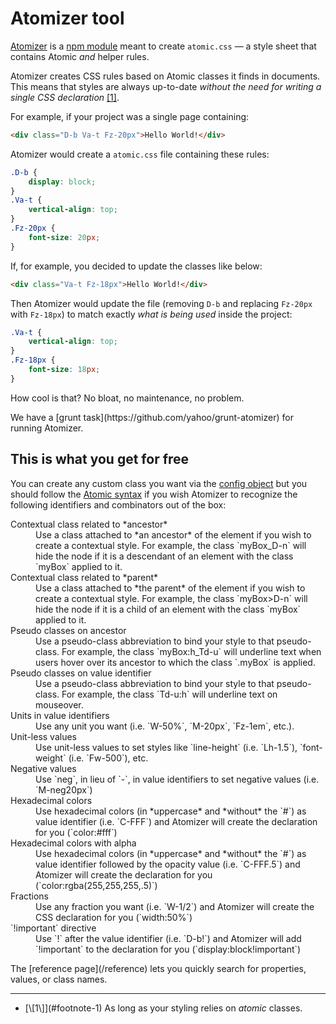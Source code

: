 # Atomizer tool

[Atomizer](https://github.com/yahoo/atomizer) is a [npm module](https://www.npmjs.com/package/atomizer) meant to create `atomic.css` &mdash; a style sheet that contains Atomic *and* helper rules.

Atomizer creates CSS rules based on Atomic classes it finds in documents. This means that styles are always up-to-date *without the need for writing a single CSS declaration* [\[1\]](#footnote)<a id="footnote-1" class="D-ib"></a>.

For example, if your project was a single page containing:

```html
<div class="D-b Va-t Fz-20px">Hello World!</div>
```

Atomizer would create a `atomic.css` file containing these rules:

```css
.D-b {
    display: block;
}
.Va-t {
    vertical-align: top;
}
.Fz-20px {
    font-size: 20px;
}
```

If, for example, you decided to update the classes like below:

```html
<div class="Va-t Fz-18px">Hello World!</div>
```

Then Atomizer would update the file (removing `D-b` and replacing `Fz-20px` with `Fz-18px`) to match exactly *what is being used* inside the project:

```css
.Va-t {
    vertical-align: top;
}
.Fz-18px {
    font-size: 18px;
}
```

How cool is that? No bloat, no maintenance, no problem.

<p class="noteBox info">We have a [grunt task](https://github.com/yahoo/grunt-atomizer) for running Atomizer.</p>

## This is what you get for free

You can create any custom class you want via the [config object](https://github.com/yahoo/atomizer/blob/master/examples/example-config.js) but you should follow the <a href="syntax.html">Atomic syntax</a> if you wish Atomizer to recognize the following identifiers and combinators out of the box:

<dl class="dl-list">
    <dt>Contextual class related to *ancestor*</dt>
    <dd>Use a class attached to *an ancestor*  of the element if you wish to create a contextual style. For example, the class `myBox_D-n` will hide the node if it is a descendant of an element with the class `myBox` applied to it.</dd>
    <dt>Contextual class related to *parent*</dt>
    <dd>Use a class attached to *the parent* of the element if you wish to create a contextual style. For example, the class `myBox>D-n` will hide the node if it is a child of an element with the class `myBox` applied to it.</dd>
    <dt>Pseudo classes on ancestor</dt>
    <dd>Use a pseudo-class abbreviation to bind your style to that pseudo-class. For example, the class `myBox:h_Td-u` will underline text when users hover over its ancestor to which the class `.myBox` is applied.</dd>
    <dt>Pseudo classes on value identifier</dt>
    <dd>Use a pseudo-class abbreviation to bind your style to that pseudo-class. For example, the class `Td-u:h` will underline text on mouseover.</dd>
    <dt>Units in value identifiers</dt>
    <dd>Use any unit you want (i.e. `W-50%`, `M-20px`, `Fz-1em`, etc.).</dd>
    <dt>Unit-less values</dt>
    <dd>Use unit-less values to set styles like `line-height` (i.e. `Lh-1.5`), `font-weight` (i.e. `Fw-500`), etc.</dd>
    <dt>Negative values</dt>
    <dd>Use `neg`, in lieu of `-`, in value identifiers to set negative values (i.e. `M-neg20px`)</dd>
    <dt>Hexadecimal colors</dt>
    <dd>Use hexadecimal colors (in *uppercase* and *without* the `#`) as value identifier (i.e. `C-FFF`) and Atomizer will create the declaration for you (`color:#fff`)</dd>
    <dt>Hexadecimal colors with alpha</dt>
    <dd>Use hexadecimal colors (in *uppercase* and *without* the `#`) as value identifier followed by the opacity value (i.e. `C-FFF.5`) and Atomizer will create the declaration for you (`color:rgba(255,255,255,.5)`)</dd>
    <dt>Fractions</dt>
    <dd>Use any fraction you want (i.e. `W-1/2`) and Atomizer will create the CSS declaration for you (`width:50%`)</dd>
    <dt>`!important` directive</dt>
    <dd>Use `!` after the value identifier (i.e. `D-b!`) and Atomizer will add `!important` to the declaration for you (`display:block!important`)</dd>
</dl>

<div class="noteBox info">The [reference page](/reference) lets you quickly search for properties, values, or class names.</div>

<hr class="Mt-50px">

<ul id="footnote" class="ul-list">
    <li>[\[1\]](#footnote-1) As long as your styling relies on <em>atomic</em> classes.</li>
</ul>